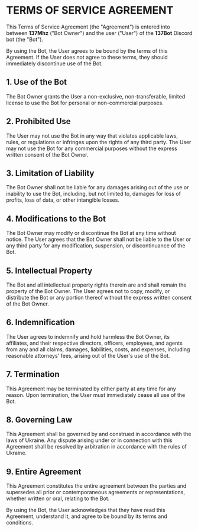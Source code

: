 # TERMS OF SERVICE AGREEMENT

This Terms of Service Agreement (the "Agreement") is entered into between **137Mhz** ("Bot Owner") and the user ("User") of the **137Bot** Discord bot (the "Bot").

By using the Bot, the User agrees to be bound by the terms of this Agreement. If the User does not agree to these terms, they should immediately discontinue use of the Bot.

## 1. Use of the Bot
The Bot Owner grants the User a non-exclusive, non-transferable, limited license to use the Bot for personal or non-commercial purposes.

## 2. Prohibited Use
The User may not use the Bot in any way that violates applicable laws, rules, or regulations or infringes upon the rights of any third party. The User may not use the Bot for any commercial purposes without the express written consent of the Bot Owner.

## 3. Limitation of Liability
The Bot Owner shall not be liable for any damages arising out of the use or inability to use the Bot, including, but not limited to, damages for loss of profits, loss of data, or other intangible losses.

## 4. Modifications to the Bot
The Bot Owner may modify or discontinue the Bot at any time without notice. The User agrees that the Bot Owner shall not be liable to the User or any third party for any modification, suspension, or discontinuance of the Bot.

## 5. Intellectual Property
The Bot and all intellectual property rights therein are and shall remain the property of the Bot Owner. The User agrees not to copy, modify, or distribute the Bot or any portion thereof without the express written consent of the Bot Owner.

## 6. Indemnification
The User agrees to indemnify and hold harmless the Bot Owner, its affiliates, and their respective directors, officers, employees, and agents from any and all claims, damages, liabilities, costs, and expenses, including reasonable attorneys' fees, arising out of the User's use of the Bot.

## 7. Termination
This Agreement may be terminated by either party at any time for any reason. Upon termination, the User must immediately cease all use of the Bot.

## 8. Governing Law
This Agreement shall be governed by and construed in accordance with the laws of Ukraine. Any dispute arising under or in connection with this Agreement shall be resolved by arbitration in accordance with the rules of Ukraine.

## 9. Entire Agreement
This Agreement constitutes the entire agreement between the parties and supersedes all prior or contemporaneous agreements or representations, whether written or oral, relating to the Bot.

By using the Bot, the User acknowledges that they have read this Agreement, understand it, and agree to be bound by its terms and conditions.
